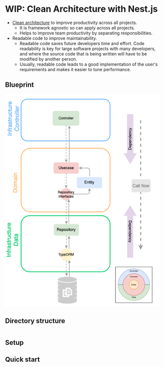 # WIP: Clean Architecture with Nest.js

- [Clean architecture](https://blog.cleancoder.com/uncle-bob/2012/08/13/the-clean-architecture.html) to improve productivity across all projects.
  - It is framework agnostic so can apply across all projects.
  - Helps to improve team productivity by separating responsibilities.
- Readable code to improve maintainability.
  - Readable code saves future developers time and effort.
    Code readability is key for large software projects with many developers, and where the source code that is being written will have to be modified by another person.
  - Usually, readable code leads to a good implementation of the user's requirements and makes it easier to tune performance.

## Blueprint

![architecture](./docs/images/architecture.png)

## Directory structure

```sh
```

## Setup

## Quick start
